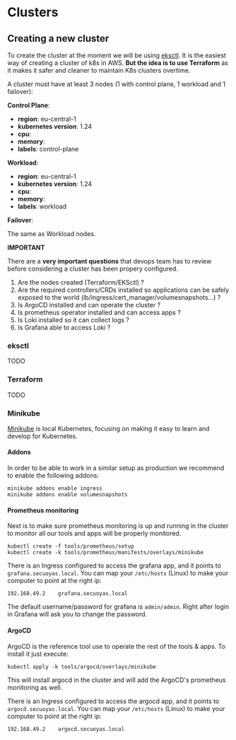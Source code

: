 # Clusters

## Creating a new cluster

To create the cluster at the moment we will be using [eksctl](https://eksctl.io/). It is the easiest way of creating a cluster of k8s in AWS. **But the idea is to use Terraform** as it makes it safer and cleaner to 
maintain K8s clusters overtime.

A cluster must have at least 3 nodes (1 with control plane, 1 workload and 1 failover):

**Control Plane**:

- **region**: eu-central-1
- **kubernetes version**: 1.24
- **cpu**:
- **memory**:
- **labels**: control-plane

**Workload**:

- **region**: eu-central-1
- **kubernetes version**: 1.24
- **cpu**:
- **memory**:
- **labels**: workload

**Failover**:

The same as Workload nodes.

**IMPORTANT**

There are a **very important questions** that devops team has to review  before considering a cluster has been propery configured.

1. Are the nodes created (Terraform/EKSctl) ?
3. Are the required controllers/CRDs installed so applications can be safely exposed to the world (lb/ingress/cert_manager/volumesnapshots...) ?
4. Is ArgoCD installed and can operate the cluster ?
5. Is prometheus operator installed and can access apps ?
6. Is Loki installed so it can collect logs ?
7. Is Grafana able to access Loki ?

### eksctl

TODO

### Terraform

TODO


### Minikube

[Minikube](https://minikube.sigs.k8s.io/docs/start/) is local Kubernetes, focusing on making it easy to learn and develop for Kubernetes.


#### Addons 

In order to be able to work in a similar setup as production we recommend to enable the following addons:

```
minikube addons enable ingress
minikube addons enable volumesnapshots
```

#### Prometheus monitoring

Next is to make sure prometheus monitoring is up and running in the cluster to monitor all our tools and apps will be
properly monitored.

```
kubectl create -f tools/prometheus/setup
kubectl create -k tools/prometheus/manifests/overlays/minikube
```

There is an Ingress configured to access the grafana app, and it points to `grafana.secuoyas.local`. You can map your
`/etc/hosts` (Linux) to make your computer to point at the right ip:

```
192.168.49.2    grafana.secuoyas.local
```

The default username/password for grafana is `admin/admin`. Right after login in Grafana will ask you to change the
password.

#### ArgoCD

ArgoCD is the reference tool use to operate the rest of the tools & apps. To install it just execute:

```
kubectl apply -k tools/argocd/overlays/minikube
```

This will install argocd in the cluster and will add the ArgoCD's prometheus monitoring as well.

There is an Ingress configured to access the argocd app, and it points to `argocd.secuoyas.local`. You can map your
`/etc/hosts` (Linux) to make your computer to point at the right ip:

```
192.168.49.2    argocd.secuoyas.local
```
